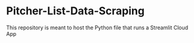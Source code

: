 # Pitcher-List-Data-Scraping
This repository is meant to host the Python file that runs a Streamlit Cloud App
